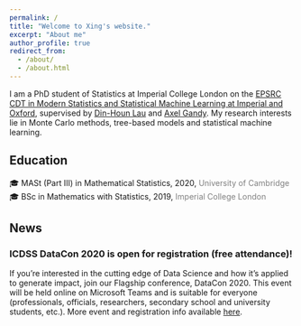 ```yaml
---
permalink: /
title: "Welcome to Xing's website."
excerpt: "About me"
author_profile: true
redirect_from: 
  - /about/
  - /about.html
---
```


I am a PhD student of Statistics at Imperial College London on the [EPSRC CDT in Modern Statistics and Statistical Machine Learning at Imperial and Oxford](https://statml.io/), supervised by [Din-Houn Lau](http://wwwf.imperial.ac.uk/~fdl06/) and [Axel Gandy](https://wwwf.imperial.ac.uk/~agandy/). My research interests lie in Monte Carlo methods, tree-based models and statistical machine learning.



## Education
:mortar_board: MASt (Part III) in Mathematical Statistics, 2020, <span style="color:grey">University of Cambridge</span> \
:mortar_board: BSc in Mathematics with Statistics, 2019, <span style="color:grey">Imperial College London</span>


## News
### ICDSS DataCon 2020 is open for registration (free attendance)!
If you’re interested in the cutting edge of Data Science and how it’s applied to generate impact, join our Flagship conference, DataCon 2020. This event will be held online on Microsoft Teams and is suitable for everyone (professionals, officials, researchers, secondary school and university students, etc.). More event and registration info available [here](https://www.imperial.ac.uk/events/125810/datacon-sustainable-recovery-with-data-science/).

